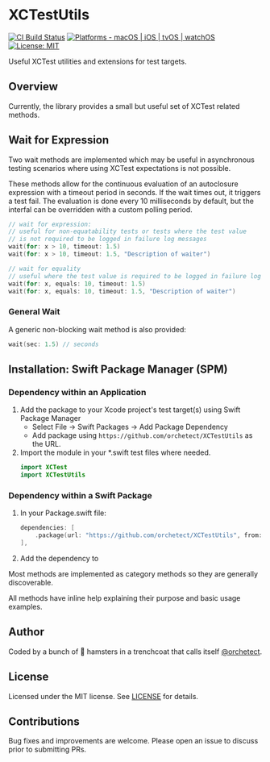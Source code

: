 # XCTestUtils

[![CI Build Status](https://github.com/orchetect/XCTestUtils/actions/workflows/build.yml/badge.svg)](https://github.com/orchetect/XCTestUtils/actions/workflows/build.yml) [![Platforms - macOS | iOS | tvOS | watchOS](https://img.shields.io/badge/platforms-macOS%20|%20iOS%20|%20tvOS%20|%20watchOS%20-lightgrey.svg?style=flat)](https://developer.apple.com/swift) [![License: MIT](http://img.shields.io/badge/license-MIT-lightgrey.svg?style=flat)](https://github.com/orchetect/XCTestUtils/blob/main/LICENSE)

Useful XCTest utilities and extensions for test targets.

## Overview

Currently, the library provides a small but useful set of XCTest related methods.

## Wait for Expression

Two wait methods are implemented which may be useful in asynchronous testing scenarios where using XCTest expectations is not possible.

These methods allow for the continuous evaluation of an autoclosure expression with a timeout period in seconds. If the wait times out, it triggers a test fail. The evaluation is done every 10 milliseconds by default, but the interfal can be overridden with a custom polling period.

```swift
// wait for expression:
// useful for non-equatability tests or tests where the test value
// is not required to be logged in failure log messages
wait(for: x > 10, timeout: 1.5)
wait(for: x > 10, timeout: 1.5, "Description of waiter")
```

```swift
// wait for equality
// useful where the test value is required to be logged in failure log messages
wait(for: x, equals: 10, timeout: 1.5)
wait(for: x, equals: 10, timeout: 1.5, "Description of waiter")
```

### General Wait

A generic non-blocking wait method is also provided:

```swift
wait(sec: 1.5) // seconds
```

## Installation: Swift Package Manager (SPM)

### Dependency within an Application

1. Add the package to your Xcode project's test target(s) using Swift Package Manager
   - Select File → Swift Packages → Add Package Dependency
   - Add package using  `https://github.com/orchetect/XCTestUtils` as the URL.
2. Import the module in your *.swift test files where needed.
   ```swift
   import XCTest
   import XCTestUtils
   ```

### Dependency within a Swift Package

1. In your Package.swift file:

   ```swift
   dependencies: [
       .package(url: "https://github.com/orchetect/XCTestUtils", from: "1.0.0")
   ],
   ```
   
2. Add the dependency to


Most methods are implemented as category methods so they are generally discoverable.

All methods have inline help explaining their purpose and basic usage examples.

## Author

Coded by a bunch of 🐹 hamsters in a trenchcoat that calls itself [@orchetect](https://github.com/orchetect).

## License

Licensed under the MIT license. See [LICENSE](https://github.com/orchetect/XCTestUtils/blob/master/LICENSE) for details.

## Contributions

Bug fixes and improvements are welcome. Please open an issue to discuss prior to submitting PRs.

